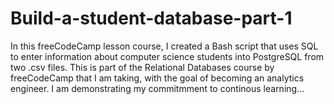 # Build-a-student-database-part-1
In this freeCodeCamp lesson course, I created a Bash script that uses SQL to enter information about computer science students into PostgreSQL from two .csv files.
This is part of the Relational Databases course by freeCodeCamp that I am taking, with the goal of becoming an analytics engineer. 
I am demonstrating my commitmment to continous learning...
